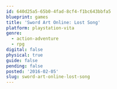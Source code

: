 ```yaml
---
id: 640d25a5-65b0-4fad-8cf4-f1bc643bbfa5
blueprint: games
title: 'Sword Art Online: Lost Song'
platform: playstation-vita
genre:
  - action-adventure
  - rpg
digital: false
physical: true
guide: false
pending: false
posted: '2016-02-05'
slug: sword-art-online-lost-song
---
```

